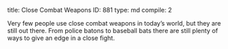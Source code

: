 title:          Close Combat Weapons
ID:             881
type:           md
compile:        2



Very few people use close combat weapons in today’s world, but they are still out there. From police batons to baseball bats there are still plenty of ways to give an edge in a close fight.
